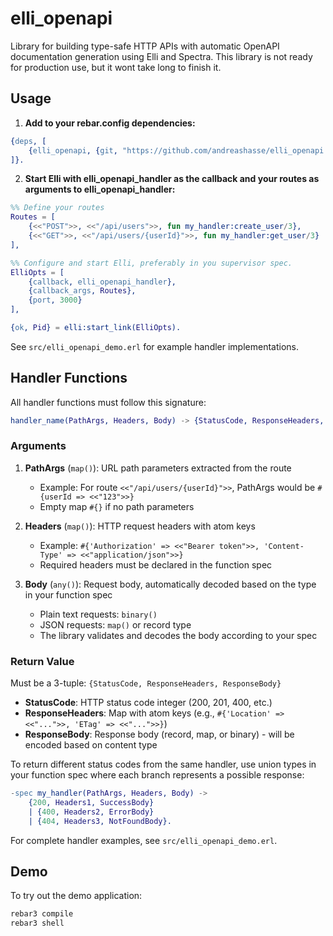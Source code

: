 # elli_openapi
Library for building type-safe HTTP APIs with automatic OpenAPI documentation generation using Elli and Spectra.
This library is not ready for production use, but it wont take long to finish it.

## Usage

1. **Add to your rebar.config dependencies:**

```erlang
{deps, [
    {elli_openapi, {git, "https://github.com/andreashasse/elli_openapi.git", {branch, "main"}}}
]}.
```

2. **Start Elli with elli_openapi_handler as the callback and your routes as arguments to elli_openapi_handler:**

```erlang
%% Define your routes
Routes = [
    {<<"POST">>, <<"/api/users">>, fun my_handler:create_user/3},
    {<<"GET">>, <<"/api/users/{userId}">>, fun my_handler:get_user/3}
],

%% Configure and start Elli, preferably in you supervisor spec.
ElliOpts = [
    {callback, elli_openapi_handler},
    {callback_args, Routes},
    {port, 3000}
],

{ok, Pid} = elli:start_link(ElliOpts).
```

See `src/elli_openapi_demo.erl` for example handler implementations.

## Handler Functions

All handler functions must follow this signature:

```erlang
handler_name(PathArgs, Headers, Body) -> {StatusCode, ResponseHeaders, ResponseBody}
```

### Arguments

1. **PathArgs** (`map()`): URL path parameters extracted from the route
   - Example: For route `<<"/api/users/{userId}">>`, PathArgs would be `#{userId => <<"123">>}`
   - Empty map `#{}` if no path parameters

2. **Headers** (`map()`): HTTP request headers with atom keys
   - Example: `#{'Authorization' => <<"Bearer token">>, 'Content-Type' => <<"application/json">>}`
   - Required headers must be declared in the function spec

3. **Body** (`any()`): Request body, automatically decoded based on the type in your function spec
   - Plain text requests: `binary()`
   - JSON requests: `map()` or record type
   - The library validates and decodes the body according to your spec

### Return Value

Must be a 3-tuple: `{StatusCode, ResponseHeaders, ResponseBody}`

- **StatusCode**: HTTP status code integer (200, 201, 400, etc.)
- **ResponseHeaders**: Map with atom keys (e.g., `#{'Location' => <<"...">>, 'ETag' => <<"...">>}`)
- **ResponseBody**: Response body (record, map, or binary) - will be encoded based on content type

To return different status codes from the same handler, use union types in your function spec where each branch represents a possible response:

```erlang
-spec my_handler(PathArgs, Headers, Body) ->
    {200, Headers1, SuccessBody}
    | {400, Headers2, ErrorBody}
    | {404, Headers3, NotFoundBody}.
```

For complete handler examples, see `src/elli_openapi_demo.erl`.

## Demo

To try out the demo application:

```bash
rebar3 compile
rebar3 shell
```
